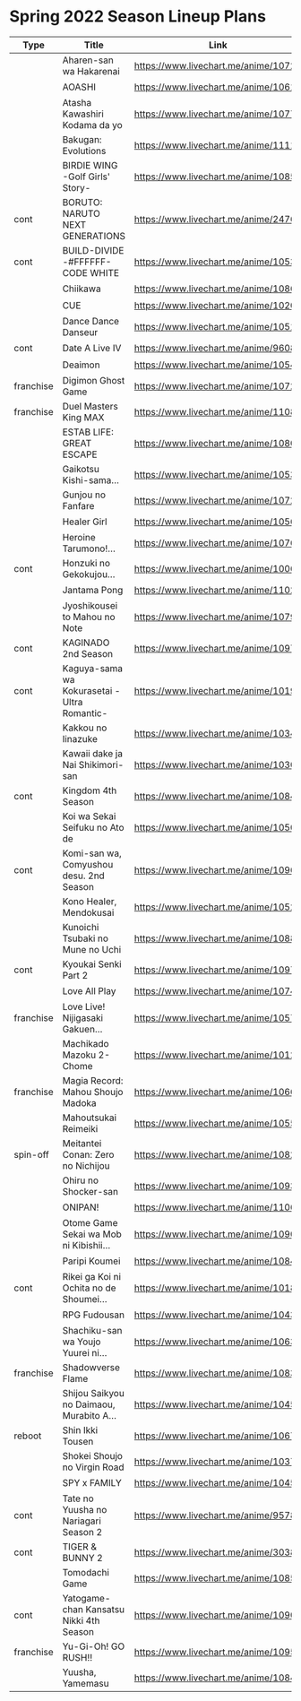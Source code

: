 # Spring 2022 Season Lineup Plans

|    Type   |                    Title                    |                 Link                 | kyoudai | Inugirlz |
| --------- | ------------------------------------------- | ------------------------------------ | :-----: | :------: |
|           | Aharen-san wa Hakarenai                     | https://www.livechart.me/anime/10722 |   ？    |     +    |
|           | AOASHI                                      | https://www.livechart.me/anime/10612 |   ＋    |     +    |
|           | Atasha Kawashiri Kodama da yo               | https://www.livechart.me/anime/10779 |   ー    |     -    |
|           | Bakugan: Evolutions                         | https://www.livechart.me/anime/11118 |   ー    |     -    |
|           | BIRDIE WING -Golf Girls' Story-             | https://www.livechart.me/anime/10859 |   ー    |     -    |
| cont      | BORUTO: NARUTO NEXT GENERATIONS             | https://www.livechart.me/anime/2476  |   ＋    |     -    |
| cont      | BUILD-DIVIDE -#FFFFFF- CODE WHITE           | https://www.livechart.me/anime/10539 |   ー    |     -    |
|           | Chiikawa                                    | https://www.livechart.me/anime/10860 |   ー    |     -    |
|           | CUE                                         | https://www.livechart.me/anime/10202 |   ー    |     -    |
|           | Dance Dance Danseur                         | https://www.livechart.me/anime/10518 |   ＋    |     +    | 
| cont      | Date A Live IV                              | https://www.livechart.me/anime/9608  |   ー    |     -    |
|           | Deaimon                                     | https://www.livechart.me/anime/10541 |   ＋    |     +    |
| franchise | Digimon Ghost Game                          | https://www.livechart.me/anime/10729 |   ー    |     -    |
| franchise | Duel Masters King MAX                       | https://www.livechart.me/anime/11086 |   ー    |     -    |
|           | ESTAB LIFE: GREAT ESCAPE                    | https://www.livechart.me/anime/10807 |   ？    |     -    |
|           | Gaikotsu Kishi-sama…                        | https://www.livechart.me/anime/10535 |   ？    |     ?    |
|           | Gunjou no Fanfare                           | https://www.livechart.me/anime/10723 |   ＋    |     +    |
|           | Healer Girl                                 | https://www.livechart.me/anime/10565 |   ？    |     ?    |
|           | Heroine Tarumono!…                          | https://www.livechart.me/anime/10765 |   ー    |     +    |
| cont      | Honzuki no Gekokujou…                       | https://www.livechart.me/anime/10065 |   ＋    |     +    |
|           | Jantama Pong                                | https://www.livechart.me/anime/11022 |   ー    |     -    |
|           | Jyoshikousei to Mahou no Note               | https://www.livechart.me/anime/10796 |   ？    |     -    |
| cont      | KAGINADO 2nd Season                         | https://www.livechart.me/anime/10976 |   ー    |     -    |
| cont      | Kaguya-sama wa Kokurasetai -Ultra Romantic- | https://www.livechart.me/anime/10191 |   ＋    |     +    |
|           | Kakkou no Iinazuke                          | https://www.livechart.me/anime/10346 |   ＋    |     +    |
|           | Kawaii dake ja Nai Shikimori-san            | https://www.livechart.me/anime/10309 |   ＋    |     +    |
| cont      | Kingdom 4th Season                          | https://www.livechart.me/anime/10840 |   ー    |     -    |
|           | Koi wa Sekai Seifuku no Ato de              | https://www.livechart.me/anime/10507 |   ？    |     ?    |
| cont      | Komi-san wa, Comyushou desu. 2nd Season     | https://www.livechart.me/anime/10962 |   ー    |     +    |
|           | Kono Healer, Mendokusai                     | https://www.livechart.me/anime/10526 |   ？    |     ?    |
|           | Kunoichi Tsubaki no Mune no Uchi            | https://www.livechart.me/anime/10881 |   ？    |     -    |
| cont      | Kyoukai Senki Part 2                        | https://www.livechart.me/anime/10974 |   ー    |     ?    |
|           | Love All Play                               | https://www.livechart.me/anime/10740 |   ＋    |     +    |
| franchise | Love Live! Nijigasaki Gakuen…               | https://www.livechart.me/anime/10574 |   ー    |     -    |
|           | Machikado Mazoku 2-Chome                    | https://www.livechart.me/anime/10127 |   ー    |     -    |
| franchise | Magia Record: Mahou Shoujo Madoka           | https://www.livechart.me/anime/10663 |   ー    |     -    |
|           | Mahoutsukai Reimeiki                        | https://www.livechart.me/anime/10558 |   ＋    |     +    |
| spin-off  | Meitantei Conan: Zero no Nichijou           | https://www.livechart.me/anime/10827 |   ー    |     -    |
|           | Ohiru no Shocker-san                        | https://www.livechart.me/anime/10938 |   ー    |     -    |
|           | ONIPAN!                                     | https://www.livechart.me/anime/11061 |   ？    |     -    |
|           | Otome Game Sekai wa Mob ni Kibishii…        | https://www.livechart.me/anime/10906 |   ？    |     +    |
|           | Paripi Koumei                               | https://www.livechart.me/anime/10843 |   ？    |     +    |
| cont      | Rikei ga Koi ni Ochita no de Shoumei…       | https://www.livechart.me/anime/10185 |   ＋    |     ?    |
|           | RPG Fudousan                                | https://www.livechart.me/anime/10435 |   ー    |     -    |
|           | Shachiku-san wa Youjo Yuurei ni…            | https://www.livechart.me/anime/10639 |   ー    |     -    |
| franchise | Shadowverse Flame                           | https://www.livechart.me/anime/10830 |   ー    |     -    |
|           | Shijou Saikyou no Daimaou, Murabito A…      | https://www.livechart.me/anime/10451 |   ＋    |     +    |
| reboot    | Shin Ikki Tousen                            | https://www.livechart.me/anime/10674 |   ー    |     -    |
|           | Shokei Shoujo no Virgin Road                | https://www.livechart.me/anime/10374 |   ＋    |     -    |
|           | SPY x FAMILY                                | https://www.livechart.me/anime/10456 |   ＋    |     +    |
| cont      | Tate no Yuusha no Nariagari Season 2        | https://www.livechart.me/anime/9578  |   ？    |     +    |
| cont      | TIGER & BUNNY 2                             | https://www.livechart.me/anime/3038  |   ー    |     +    |
|           | Tomodachi Game                              | https://www.livechart.me/anime/10855 |   ＋    |     +    |
| cont      | Yatogame-chan Kansatsu Nikki 4th Season     | https://www.livechart.me/anime/10904 |   ー    |     -    |
| franchise | Yu-Gi-Oh! GO RUSH!!                         | https://www.livechart.me/anime/10955 |   ー    |     -    |
|           | Yuusha, Yamemasu                            | https://www.livechart.me/anime/10842 |   ＋    |     ?    |

